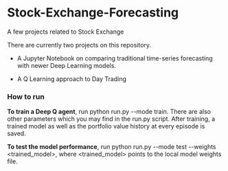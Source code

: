 # Stock-Exchange-Forecasting
A few projects related to Stock Exchange

There are currently two projects on this repository.

* A Jupyter Notebook on comparing traditional time-series forecasting with newer Deep Learning models.

* A Q Learning approach to Day Trading 

### **How to run**
**To train a Deep Q agent**, run python run.py --mode train. There are also other parameters which you may find in the run.py script. After training, a trained model as well as the portfolio value history at every episode is saved.  

**To test the model performance**, run python run.py --mode test --weights <trained_model>, where <trained_model> points to the local model weights file.
